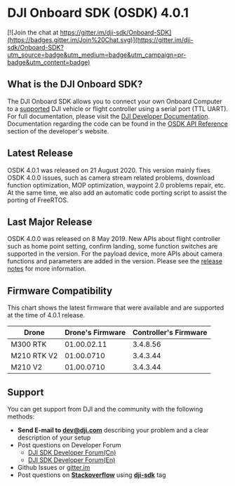 # DJI Onboard SDK (OSDK) 4.0.1

[![Join the chat at https://gitter.im/dji-sdk/Onboard-SDK](https://badges.gitter.im/Join%20Chat.svg)](https://gitter.im/dji-sdk/Onboard-SDK?utm_source=badge&utm_medium=badge&utm_campaign=pr-badge&utm_content=badge)

## What is the DJI Onboard SDK?

The DJI Onboard SDK allows you to connect your own Onboard Computer to a [supported](https://developer.dji.com/onboard-sdk/documentation/purchaseguide/hardware.html) DJI vehicle or flight controller using a serial port (TTL UART). For full documentation, please visit the [DJI Developer Documentation](https://developer.dji.com/onboard-sdk/documentation/). Documentation regarding the code can be found in the [OSDK API Reference](https://developer.dji.com/onboard-api-reference/index.html) section of the developer's website.

## Latest Release
OSDK 4.0.1 was released on 21 August 2020. This version mainly fixes OSDK 4.0.0 issues, such as camera stream related problems, download function optimization, MOP optimization, waypoint 2.0 problems repair, etc. At the same time, we also add an automatic code porting script to assist the porting of FreeRTOS.

## Last Major Release
OSDK 4.0.0 was released on 8 May 2019. New APIs about flight controller such as home point setting, confirm landing, some function switches are supported in the version. For the payload device, more APIs about camera functions and parameters are added in the version.  Please see the [release notes](https://developer.dji.com/onboard-sdk/downloads/) for more information.

## Firmware Compatibility

This chart shows the latest firmware that were available and are supported at the time of 4.0.1 release.

<table>
<thead>
<tr><th>Drone</th>
<th>Drone's Firmware</th>
<th>Controller's Firmware</th>
</tr></thead>
<tbody>
<tr>
<td>M300 RTK </td>
<td>01.00.02.11</td>
<td>3.4.8.56</td>
</tr>
<tr>
<td>M210 RTK V2</td>
<td>01.00.0710</td>
<td>3.4.3.44</td>
</tr>
<tr>
<td>M210 V2</td>
<td>01.00.0710</td>
<td>3.4.3.44</td>
</tr>

</tbody>
</table>

## Support

You can get support from DJI and the community with the following methods:

- **Send E-mail to dev@dji.com** describing your problem and a clear description of your setup
- Post questions on Developer Forum
  * [DJI SDK Developer Forum(Cn)](https://bbs.dji.com/forum-79-1.html?from=developer)
  * [DJI SDK Developer Forum(En)](https://forum.dji.com/forum-139-1.html?from=developer)
- Github Issues or [gitter.im](https://gitter.im/dji-sdk/Onboard-SDK)
- Post questions on [**Stackoverflow**](http://stackoverflow.com) using [**dji-sdk**](http://stackoverflow.com/questions/tagged/dji-sdk) tag
